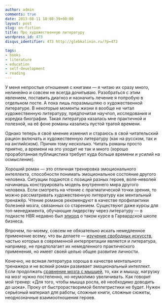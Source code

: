 ```yaml
---
author: admin
comments: true
date: 2013-08-11 18:08:39+00:00
layout: post
slug: on-fiction
title: Про художественную литературу
wordpress_id: 473
disqus_identifier: 473 http://glebkalinin.ru/?p=473

tags:
- books
- literature
- education
- self-development
- reading
---
```


У меня непростые отношения с книгами — я читаю их сразу много, нелинейно и совсем не всегда дочитываю. Разобраться с этим явлением, поставить диагноз и назначить лечение я попробую в отдельном посте. А пока лишь поразмышляю о художественной литературе. В некоторые моменты жизни я вообще не читал художественную литературу, предпочитая научпоп, исследования и изредка биографии. Такая литература казалась мне практичной и полезной, на её фоне романы казались пустой тратой времени.

Однако теперь я своё мнение изменил и стараюсь в свой читательский рацион включать и художественную литературу (как на русском, так и на английском). Причин тому несколько. Читать романы просто приятно, а времени на это уходит не так и много (хорошо проработанная публицистика требует куда больше времени и усилий на осмысление). 

Хороший роман — это отличная тренировка эмоционального интеллекта, способности понимать эмоциональное состояние другого человека. Ситуации подаются с позиций разных героев, воля-неволей начинаешь конструировать модель внутреннего мира другого человека. Если смотреть на чтение с прагматической точки зрения, то можно рассматривать художественную литературу как ментальный тренажёр. Чтение романов рекомендуют в качестве профилактики болезней мозга, связанных со старением. Существуют даже курсы для топ-менеджмента, обучающие лидерству через литературу — в подкасте HBR недавно был [эпизод](http://blogs.hbr.org/ideacast/2013/06/read-fiction-and-be-a-better-l.html) о таком курсе в Гарвардской школе бизнеса.

Впрочем, по-моему, совсем не обязательно искать немедленное применение всему, что вы делаете — [изучение свободных искусств](http://en.wikipedia.org/wiki/Liberal_arts_education), частью которых в современной интерпретации является и литература, например, не предполагает их немедленного практического применения, но имеет своей целью общее развитие личности.

Конечно, не всякая литература хороша в качестве ментального тренажера и не всякий роман развивает эмоциональный интеллект. Если продолжать [сравнение мозга с мышцей](http://glebkalinin.ru/on-mental-muscles/), то, как и мышцу, нагрузку на мозг нужно постепенно, но неумолимо увеличивать. Как говорит мой тренер: «Для того, чтобы мышца росла, её необходимо доводить до шока». Проку от быстрорастворимой беллетристики не будет. Нужен серьёзный материал для работы, сложные книги, сложные сюжеты, неоднозначные взаимоотношения героев.
